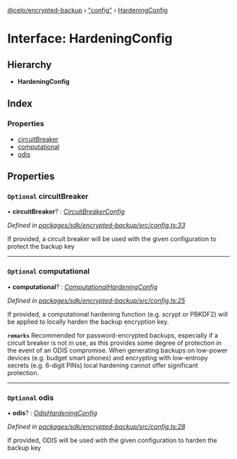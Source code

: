 [@celo/encrypted-backup](../README.md) › ["config"](../modules/_config_.md) › [HardeningConfig](_config_.hardeningconfig.md)

# Interface: HardeningConfig

## Hierarchy

* **HardeningConfig**

## Index

### Properties

* [circuitBreaker](_config_.hardeningconfig.md#optional-circuitbreaker)
* [computational](_config_.hardeningconfig.md#optional-computational)
* [odis](_config_.hardeningconfig.md#optional-odis)

## Properties

### `Optional` circuitBreaker

• **circuitBreaker**? : *[CircuitBreakerConfig](_config_.circuitbreakerconfig.md)*

*Defined in [packages/sdk/encrypted-backup/src/config.ts:33](https://github.com/celo-org/celo-monorepo/blob/master/packages/sdk/encrypted-backup/src/config.ts#L33)*

If provided, a circuit breaker will be used with the given configuration to protect the backup key

___

### `Optional` computational

• **computational**? : *[ComputationalHardeningConfig](../modules/_config_.md#computationalhardeningconfig)*

*Defined in [packages/sdk/encrypted-backup/src/config.ts:25](https://github.com/celo-org/celo-monorepo/blob/master/packages/sdk/encrypted-backup/src/config.ts#L25)*

If provided, a computational hardening function (e.g. scrypt or PBKDF2) will be applied to
locally harden the backup encryption key.

**`remarks`** Recommended for password-encrypted backups, especially if a circuit breaker is not in
use, as this provides some degree of protection in the event of an ODIS compromise. When
generating backups on low-power devices (e.g. budget smart phones) and encrypting with
low-entropy secrets (e.g. 6-digit PINs) local hardening cannot offer significant protection.

___

### `Optional` odis

• **odis**? : *[OdisHardeningConfig](_config_.odishardeningconfig.md)*

*Defined in [packages/sdk/encrypted-backup/src/config.ts:28](https://github.com/celo-org/celo-monorepo/blob/master/packages/sdk/encrypted-backup/src/config.ts#L28)*

If provided, ODIS will be used with the given configuration to harden the backup key
